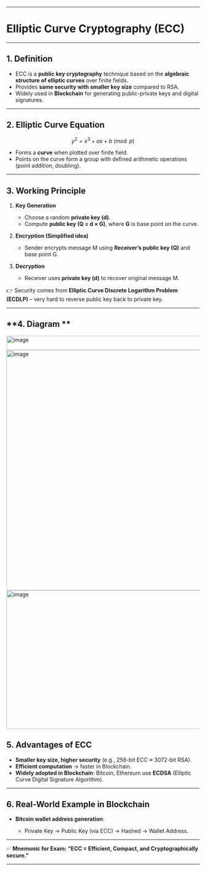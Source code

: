 

---

# **Elliptic Curve Cryptography (ECC)**

---

## **1. Definition**

* ECC is a **public key cryptography** technique based on the **algebraic structure of elliptic curves** over finite fields.
* Provides **same security with smaller key size** compared to RSA.
* Widely used in **Blockchain** for generating public-private keys and digital signatures.

---

## **2. Elliptic Curve Equation**

$$
y^2 = x^3 + ax + b \pmod{p}
$$

* Forms a **curve** when plotted over finite field.
* Points on the curve form a group with defined arithmetic operations (point addition, doubling).

---

## **3. Working Principle**

1. **Key Generation**

   * Choose a random **private key (d)**.
   * Compute **public key (Q = d × G)**, where **G** is base point on the curve.

2. **Encryption (Simplified idea)**

   * Sender encrypts message M using **Receiver’s public key (Q)** and base point G.

3. **Decryption**

   * Receiver uses **private key (d)** to recover original message M.

👉 Security comes from **Elliptic Curve Discrete Logarithm Problem (ECDLP)** – very hard to reverse public key back to private key.

---

## **4. Diagram **
<img width="588" height="37" alt="image" src="https://github.com/user-attachments/assets/6f1f9dcf-1af7-408f-9ee0-30372deda32b" />

<img width="891" height="626" alt="image" src="https://github.com/user-attachments/assets/5f8ab564-f3d7-44a9-b092-d3a3e2a37522" />

<img width="1007" height="361" alt="image" src="https://github.com/user-attachments/assets/91572015-eb46-49ef-8446-82196aa79da6" />





## **5. Advantages of ECC**

* **Smaller key size, higher security** (e.g., 256-bit ECC ≈ 3072-bit RSA).
* **Efficient computation** → faster in Blockchain.
* **Widely adopted in Blockchain**: Bitcoin, Ethereum use **ECDSA** (Elliptic Curve Digital Signature Algorithm).

---

## **6. Real-World Example in Blockchain**

* **Bitcoin wallet address generation**:

  * Private Key → Public Key (via ECC) → Hashed → Wallet Address.

---

✅ **Mnemonic for Exam:**
**“ECC = Efficient, Compact, and Cryptographically secure.”**

---

